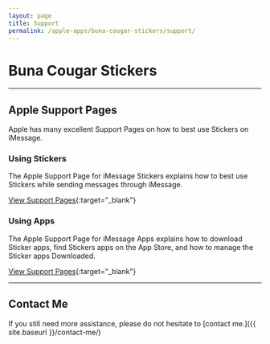 ```yaml
---
layout: page
title: Support
permalink: /apple-apps/buna-cougar-stickers/support/
---
```


# Buna Cougar Stickers

-----------------

## Apple Support Pages

Apple has many excellent Support Pages on how to best use Stickers on iMessage.

### Using Stickers

The Apple Support Page for iMessage Stickers explains how to best use Stickers while sending messages through iMessage.

[View Support Pages](https://support.apple.com/en-us/HT208479){:target="_blank"}

### Using Apps

The Apple Support Page for iMessage Apps explains how to download Sticker apps, find Stickers apps on the App Store, and how to manage the Sticker apps Downloaded.

[View Support Pages](https://support.apple.com/en-us/HT206906){:target="_blank"}

-----------------

## Contact Me

If you still need more assistance, please do not hesitate to [contact me.]({{ site.baseurl }}/contact-me/)
